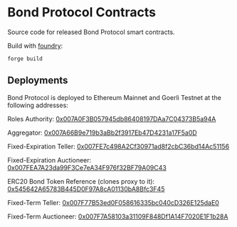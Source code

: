 # Bond Protocol Contracts
Source code for released Bond Protocol smart contracts.

Build with [foundry](https://github.com/foundry-rs/foundry): 

```shell
forge build
```

## Deployments
Bond Protocol is deployed to Ethereum Mainnet and Goerli Testnet at the following addresses:

Roles Authority: [0x007A0F3B057945db86408197DAa7C04373B5a94A](https://etherscan.io/address/0x007a0f3b057945db86408197daa7c04373b5a94a)

Aggregator: [0x007A66B9e719b3aBb2f3917Eb47D4231a17F5a0D](https://etherscan.io/address/0x007A66B9e719b3aBb2f3917Eb47D4231a17F5a0D)

Fixed-Expiration Teller: [0x007FE7c498A2Cf30971ad8f2cbC36bd14Ac51156](https://etherscan.io/address/0x007FE7c498A2Cf30971ad8f2cbC36bd14Ac51156)

Fixed-Expiration Auctioneer: [0x007FEA7A23da99F3Ce7eA34F976f32BF79A09C43](https://etherscan.io/address/0x007FEA7A23da99F3Ce7eA34F976f32BF79A09C43)

ERC20 Bond Token Reference (clones proxy to it): [0x545642A65783B445D0F97A8cA01130bA8Bfc3F45](https://etherscan.io/address/0x545642a65783b445d0f97a8ca01130ba8bfc3f45)

Fixed-Term Teller: [0x007F77B53ed0F058616335bc040cD326E125daE0](https://etherscan.io/address/0x007f77b53ed0f058616335bc040cd326e125dae0)

Fixed-Term Auctioneer: [0x007F7A58103a31109F848Df1A14F7020E1F1b28A](https://etherscan.io/address/0x007F7A58103a31109F848Df1A14F7020E1F1b28A)